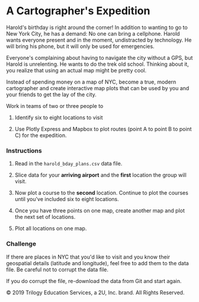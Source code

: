 # A Cartographer's Expedition

Harold's birthday is right around the corner! In addition to wanting to go to New York City, he has a demand: No one can bring a cellphone. Harold wants everyone present and in the moment, undistracted by technology. He will bring his phone, but it will only be used for emergencies.

Everyone's complaining about having to navigate the city without a GPS, but Harold is unrelenting. He wants to do the trek old school. Thinking about it, you realize that using an actual map might be pretty cool.

Instead of spending money on a map of NYC, become a true, modern cartographer and create interactive map plots that can be used by you and your friends to get the lay of the city.

Work in teams of two or three people to

1. Identify six to eight locations to visit

2. Use Plotly Express and Mapbox to plot routes (point A to point B to point C) for the expedition.

### Instructions

1. Read in the `harold_bday_plans.csv` data file.

2. Slice data for your **arriving airport** and the **first** location the group will visit.

3. Now plot a course to the **second** location. Continue to plot the courses until you've included six to eight locations.

4. Once you have three points on one map, create another map and plot the next set of locations.

5. Plot all locations on one map.

### Challenge

If there are places in NYC that you'd like to visit and you know their geospatial details (latitude and longitude), feel free to add them to the data file. Be careful not to corrupt the data file.

If you do corrupt the file, re-download the data from Git and start again.



© 2019 Trilogy Education Services, a 2U, Inc. brand. All Rights Reserved.